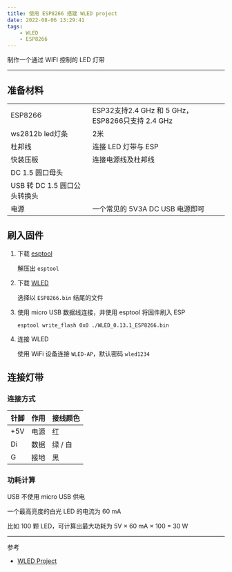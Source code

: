 ```yaml
---
title: 使用 ESP8266 搭建 WLED project
date: 2022-08-06 13:29:41
tags: 
    - WLED
    - ESP8266
---
```


制作一个通过 WIFI 控制的 LED 灯带
<!-- more -->

---

## 准备材料

| | |
| - | - |
| ESP8266 | ESP32支持2.4 GHz 和 5 GHz，ESP8266只支持 2.4 GHz |
| ws2812b led灯条 | 2米 |
| 杜邦线 | 连接 LED 灯带与 ESP |
| 快装压板 | 连接电源线及杜邦线 |
| DC 1.5 圆口母头 |  |
| USB 转 DC 1.5 圆口公头转换头 |  |
| 电源 | 一个常见的 5V3A DC USB 电源即可 |

## 刷入固件

1. 下载 [esptool](https://github.com/espressif/esptool/releases)

    解压出 `esptool`

2. 下载 [WLED](https://github.com/Aircoookie/WLED/releases)

    选择以 `ESP8266.bin` 结尾的文件

3. 使用 micro USB 数据线连接，并使用 esptool 将固件刷入 ESP

    `esptool write_flash 0x0 ./WLED_0.13.1_ESP8266.bin`

4. 连接 WLED

    使用 WiFi 设备连接 `WLED-AP`，默认密码 `wled1234`

## 连接灯带



### 连接方式

| 针脚 | 作用 | 接线颜色 |
| - | - | - |
| +5V | 电源 | 红 |
| Di | 数据 | 绿 / 白 |
| G | 接地 | 黑 |

### 功耗计算

USB 不使用 micro USB 供电

一个最高亮度的白光 LED 的电流为 60 mA

比如 100 颗 LED，可计算出最大功耗为 5V × 60 mA × 100 = 30 W

---

参考

- [WLED Project](https://kno.wled.ge/)
